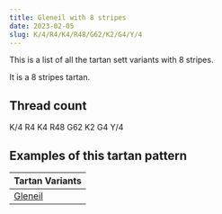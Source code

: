 ```yaml
---
title: Gleneil with 8 stripes
date: 2023-02-05
slug: K/4/R4/K4/R48/G62/K2/G4/Y/4
---
```

This is a list of all the tartan sett variants with 8 stripes.

It is a 8 stripes tartan.


## Thread count
K/4 R4 K4 R48 G62 K2 G4 Y/4

## Examples of this tartan pattern

| Tartan Variants |
|---------------|
| [Gleneil](/variants/k/4/r4/k4/r48/g62/k2/g4/y/4-g008000-k000000-rc00000-yf0c000)||
